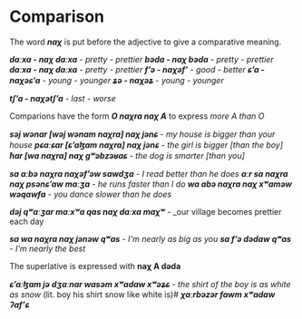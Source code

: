 

# Comparison
The word **_naχ_** is put before the adjective to give a comparative meaning.

**_daːxa - naχ daːxa_** - _pretty - prettier_
**_bəda - naχ bəda_** - _pretty - prettier_
**_daːxa - naχ daːxa_** - _pretty - prettier_
**_fʼə - naχəfʼ_** - _good - better_
**_ɕʼa - naχəɕʼa_** - _young - younger_
**_ʑə - naχəʑ_** - _young - younger_

**_tʃʼa - naχətʃʼa_** - _last - worse_

Comparions have the form **_O naχra naχ A_** to express _more A than O_

**_səj wənar [wəj wənam naχra] naχ jənɕ_** - _my house is bigger than your house_
**_pɕaːɕar [ɕʼaɮam naχra] naχ jənɕ_** - _the girl is bigger [than the boy]_
**_ħar [wa naχra] naχ gʷəbzəʁaɕ_** - _the dog is smarter [than you]_

**_sa aːbə naχra naχəfʼəw sawdʒa_** - _I read better than he does_
**_aːr sa naχra naχ psənɕʼaw maːʒa_** - _he runs faster than I do_
**_wa abə naχra naχ xʷaməw wəqawfa_** - _you dance slower than he does_

**_dəj qʷaːʒar maːxʷa qas naχ daːxa maχʷ_** - _our village becomes prettier each day

**_sa wa naχra naχ jənəw qʷas_** - _I'm nearly as big as you_
**_sa fʼə dədaw qʷas_** - _I'm nearly the best_

The superlative is expressed with **naχ A dəda**


**_ɕʼaːɮam jə dʒaːnar wasəm xʷadaw xʷəʑɕ_** - _the shirt of the boy is as white as snow_ (lit. boy his shirt snow like white is)#
**_χaːrbəzər fawm xʷadaw ʔafʼɕ_**